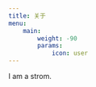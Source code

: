 ```yaml
---
title: 关于
menu:
    main: 
        weight: -90
        params:
            icon: user
---
```


I am a strom.